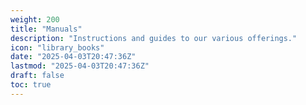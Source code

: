 ```yaml
---
weight: 200
title: "Manuals"
description: "Instructions and guides to our various offerings."
icon: "library_books"
date: "2025-04-03T20:47:36Z"
lastmod: "2025-04-03T20:47:36Z"
draft: false
toc: true
---
```


